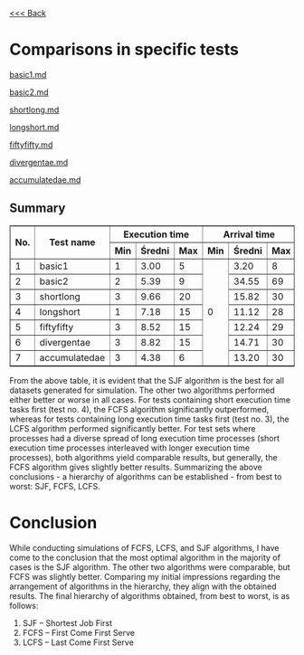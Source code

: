 [<<< Back](../../readme.md)

# Comparisons in specific tests

[basic1.md](./basic1.md)

[basic2.md](./basic2.md)

[shortlong.md](./shortlong.md)

[longshort.md](./longshort.md)

[fiftyfifty.md](./fiftyfifty.md)

[divergentae.md](./divergentae.md)

[accumulatedae.md](./accumulatedae.md)

## Summary

<table border="1">
  <thead>
    <tr>
      <th rowspan="2">No.</th>
      <th rowspan="2">Test name</th>
      <th colspan="3">Execution time</th>
      <th colspan="3">Arrival time</th>
      <th colspan="3">Average waiting time</th>
    </tr>
    <tr>
      <th>Min</th>
      <th>Średni</th>
      <th>Max</th>
      <th>Min</th>
      <th>Średni</th>
      <th>Max</th>
      <th>FCFS</th>
      <th>LCFS</th>
      <th>SJF</th>
    </tr>
  </thead>
  <tbody>
    <tr>
      <td>1</td>
      <td>basic1</td>
      <td>1</td>
      <td>3.00</td>
      <td>5</td>
      <td rowspan="7">0</td>
      <td>3.20</td>
      <td>8</td>
      <td><u>4.40</u></td>
      <td>4.60</td>
      <td><b>3.00</b></td>
    </tr>
    <tr>
      <td>2</td>
      <td>basic2</td>
      <td>2</td>
      <td>5.39</td>
      <td>9</td>
      <td>34.55</td>
      <td>69</td>
      <td><u>45.19</u></td>
      <td>47.35</td>
      <td><b>31.03</b></td>
    </tr>
    <tr>
      <td>3</td>
      <td>shortlong</td>
      <td>3</td>
      <td>9.66</td>
      <td>20</td>
      <td>15.82</td>
      <td>30</td>
      <td>288.98</td>
      <td><u>161.94</u></td>
      <td><b>150.52</b></td>
    </tr>
    <tr>
      <td>4</td>
      <td>longshort</td>
      <td>1</td>
      <td>7.18</td>
      <td>15</td>
      <td>11.12</td>
      <td>28</td>
      <td><u>101.76</u></td>
      <td>203.58</td>
      <td><b>95.08</b></td>
    </tr>
    <tr>
      <td>5</td>
      <td>fiftyfifty</td>
      <td>3</td>
      <td>8.52</td>
      <td>15</td>
      <td>12.24</td>
      <td>29</td>
      <td>206.96</td>
      <td><u>190.42</u></td>
      <td><b>136.14</b></td>
    </tr>
    <tr>
      <td>6</td>
      <td>divergentae</td>
      <td>3</td>
      <td>8.82</td>
      <td>15</td>
      <td>14.71</td>
      <td>30</td>
      <td><u>175.33</u></td>
      <td>191.53</td>
      <td><b>124.33</b></td>
    </tr>
    <tr>
      <td>7</td>
      <td>accumulatedae</td>
      <td>3</td>
      <td>4.38</td>
      <td>6</td>
      <td>13.20</td>
      <td>30</td>
      <td><u>93.68</u></td>
      <td>94.90</td>
      <td><b>84.20</b></td>
    </tr>
  </tbody>
</table>

From the above table, it is evident that the SJF algorithm is the best for all datasets generated for simulation. The other two algorithms performed either better or worse in all cases. For tests containing short execution time tasks first (test no. 4), the FCFS algorithm significantly outperformed, whereas for tests containing long execution time tasks first (test no. 3), the LCFS algorithm performed significantly better. For test sets where processes had a diverse spread of long execution time processes (short execution time processes interleaved with longer execution time processes), both algorithms yield comparable results, but generally, the FCFS algorithm gives slightly better results. Summarizing the above conclusions - a hierarchy of algorithms can be established - from best to worst: SJF, FCFS, LCFS.

# Conclusion

While conducting simulations of FCFS, LCFS, and SJF algorithms, I have come to the conclusion that the most optimal algorithm in the majority of cases is the SJF algorithm. The other two algorithms were comparable, but FCFS was slightly better. Comparing my initial impressions regarding the arrangement of algorithms in the hierarchy, they align with the obtained results. The final hierarchy of algorithms obtained, from best to worst, is as follows:

1. SJF – Shortest Job First
2. FCFS – First Come First Serve
3. LCFS – Last Come First Serve

